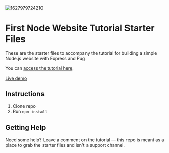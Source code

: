 ![1627979724210](https://user-images.githubusercontent.com/44171601/127985052-0cc67013-efa1-4dc8-baa6-cbe933a16969.png)


# First Node Website Tutorial Starter Files

These are the starter files to accompany the tutorial for building a simple Node.js website with Express and Pug.

You can [access the tutorial here](https://github.com/tanveerns).

[Live demo](https://herokuapp.com/)

## Instructions
1. Clone repo
2. Run `npm install`

## Getting Help

Need some help? Leave a comment on the tutorial — this repo is meant as a place to grab the starter files and isn't a support channel.



